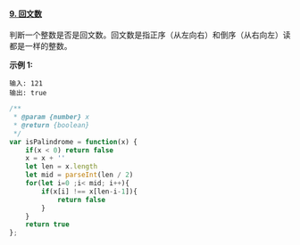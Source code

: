 #### [9. 回文数](https://leetcode-cn.com/problems/palindrome-number/)

判断一个整数是否是回文数。回文数是指正序（从左向右）和倒序（从右向左）读都是一样的整数。

**示例 1:**

```
输入: 121
输出: true
```



```javascript
/**
 * @param {number} x
 * @return {boolean}
 */
var isPalindrome = function(x) {
    if(x < 0) return false
    x = x + ''
    let len = x.length
    let mid = parseInt(len / 2)
    for(let i=0 ;i< mid; i++){
        if(x[i] !== x[len-i-1]){
            return false
        }
    }
    return true
};
```

